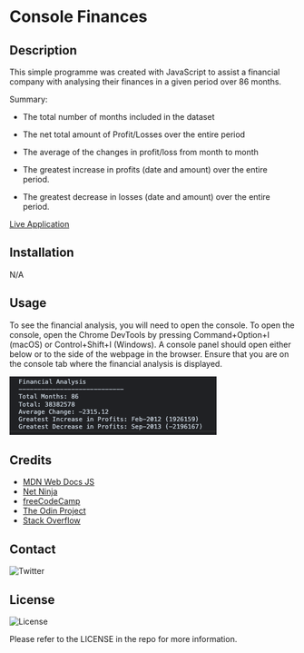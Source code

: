 # Console Finances

## Description

This simple programme was created with JavaScript to assist a financial company with analysing their finances in a given period over 86 months.

Summary:

* The total number of months included in the dataset

* The net total amount of Profit/Losses over the entire period

* The average of the changes in profit/loss from month to month

* The greatest increase in profits (date and amount) over the entire period.

* The greatest decrease in losses (date and amount) over the entire period.

[Live Application](https://mdyeates.github.io/Console-Finances/)

## Installation

N/A

## Usage

To see the financial analysis, you will need to open the console. To open the console, open the Chrome DevTools by pressing Command+Option+I (macOS) or Control+Shift+I (Windows). A console panel should open either below or to the side of the webpage in the browser. Ensure that you are on the console tab where the financial analysis is displayed.

![Screenshot](images/console-display-screenshot.png)

## Credits

* [MDN Web Docs JS](https://developer.mozilla.org/en-US/docs/Web/JavaScript)
* [Net Ninja](https://www.youtube.com/playlist?list=PL4cUxeGkcC9i9Ae2D9Ee1RvylH38dKuET)
* [freeCodeCamp](https://www.freecodecamp.org/)
* [The Odin Project](https://www.theodinproject.com/)
* [Stack Overflow](https://stackoverflow.com/questions/30399123/finding-difference-between-consecutive-numbers-in-an-array-in-javascript)


## Contact

![Twitter](https://img.shields.io/twitter/url?style=social&url=https%3A%2F%2Ftwitter.com%2Fmdyeates)

## License

![License](https://badgen.net/badge/license/MIT/blue)

Please refer to the LICENSE in the repo for more information.
